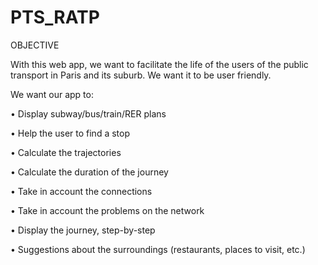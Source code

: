 # PTS_RATP

OBJECTIVE

With this web app, we want to facilitate the life of the users of the public transport in Paris and its suburb. We want it to be user friendly.

We want our app to:

  • Display subway/bus/train/RER plans
  
  • Help the user to find a stop
  
  • Calculate the trajectories
  
  • Calculate the duration of the journey
  
  • Take in account the connections
  
  • Take in account the problems on the network
  
  • Display the journey, step-by-step
  
  • Suggestions about the surroundings (restaurants, places to visit, etc.)
  
